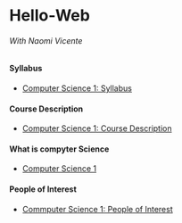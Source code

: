 # Hello-Web
###### With Naomi Vicente

#### Syllabus
* [Computer Science 1: Syllabus](https://github.com/vicennao000/Hello-Web/blob/master/syllabus.md)

#### Course Description
* [Computer Science 1: Course Description](https://github.com/vicennao000/Hello-Web/blob/master/course-descriptions/IB-MYP-CP-CompSci.md)

#### What is compyter Science
* [Computer Science 1](https://github.com/vicennao000/Hello-Web/blob/master/What%20is%20CompSci.md)

#### People of Interest
* [Commputer Science 1: People of Interest](https://github.com/vicennao000/Hello-Web/blob/master/People%20of%20Interest.md)

